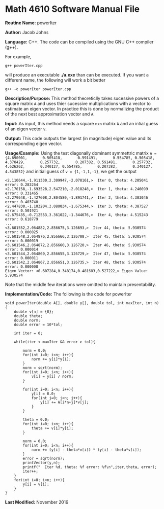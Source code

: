 # Math 4610 Software Manual File

**Routine Name:** powerIter

**Author:** Jacob Johns

**Language:** C++. The code can be compiled using the GNU C++ compiler (g++).

For example,

    g++ powerIter.cpp

will produce an executable **./a.exe** than can be executed. If you want a different name, the following will work a bit
better

    g++ -o powerIter powerIter.cpp

**Description/Purpose:** This method theoreticlly takes sucessive powers of a square matrix `A` and uses thier sucessive multiplications with a vector to estimate an eigen vector. In practice this is done by normalizing the product of the next best approximation vector and `A`. 

**Input:** As input, this method needs a square `nxn` matrix `A` and an intial guess of an eigen vector `v`.

**Output:** This code outputs the largest (in magnitude) eigen value and its corresponding eigen vector.

**Usage/Example:** Using the test diagonally dominant symmettric matrix `A = {4.690001,       0.505418,       0.591491,       0.554785,
0.505418,       4.378429,       0.257732,       0.207382,
0.591491,       0.257732,       4.626262,       0.340127,
0.554785,       0.207382,       0.340127,       4.843852}` and initial guess of `v = {1,-1,1,-1}`, we get the output
```
<2.110644,-1.911330,2.309947,-2.078161,>  Iter 0, theta: 4.205041 error: 0.283264
<2.170158,-1.693528,2.547210,-2.018248,>  Iter 1, theta: 4.246099 error: 0.331465
<2.279648,-1.427608,2.804580,-1.891741,>  Iter 2, theta: 4.303046 error: 0.403740
<2.447830,-1.103204,3.080034,-1.675344,>  Iter 3, theta: 4.387527 error: 0.501921
<2.675435,-0.712553,3.361022,-1.344676,>  Iter 4, theta: 4.515243 error: 0.618779
...
<3.601552,2.064882,2.856675,3.126693,>  Iter 44, theta: 5.930574 error: 0.000025
<3.601548,2.064876,2.856666,3.126708,>  Iter 45, theta: 5.930574 error: 0.000019
<3.601546,2.064872,2.856660,3.126720,>  Iter 46, theta: 5.930574 error: 0.000014
<3.601544,2.064869,2.856655,3.126729,>  Iter 47, theta: 5.930574 error: 0.000011
<3.601542,2.064867,2.856651,3.126735,>  Iter 48, theta: 5.930574 error: 0.000008
Eigen Vector: <0.607284,0.348174,0.481683,0.527222,> Eigen Value: 5.930574
```
Note that the middle few iterations were omitted to maintain presentability.


**Implementation/Code:** The following is the code for powerIter
```
void powerIter(double A[], double y[], double tol, int maxIter, int n){
	double v[n] = {0};
	double theta;
	double norm;
	double error = 10*tol;
	
	int iter = 0;
	
	while(iter < maxIter && error > tol){
		
		norm = 0.0;
		for(int i=0; i<n; i++){
			norm += y[i]*y[i];
		}
		norm = sqrt(norm);
		for(int i=0; i<n; i++){
			v[i] = y[i] / norm;
		}
		
		for(int i=0; i<n; i++){
			y[i] = 0.0;
			for(int j=0; j<n; j++){
				y[i] += A[i*n+j]*v[j];
			}
		}

		theta = 0.0;
		for(int i=0; i<n; i++){
			theta += v[i]*y[i];
		}
		
		norm = 0.0;
		for(int i=0; i<n; i++){
			norm += (y[i] - theta*v[i]) * (y[i] - theta*v[i]);
		}
		error = sqrt(norm);
		printVector(y,n);
		printf("  Iter %d, theta: %f error: %f\n",iter,theta, error);
		iter++;
	}
	for(int i=0; i<n; i++){
		y[i] = v[i];
	}	
}
```


**Last Modified:** November 2019
